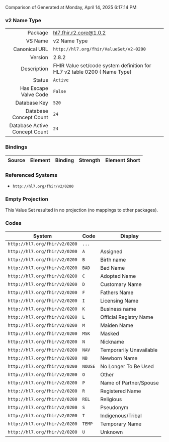 Comparison of 
Generated at Monday, April 14, 2025 6:17:14 PM

### v2 Name Type

|      |     |
| ---: | --- |
| Package | hl7.fhir.r2.core@1.0.2 |
| VS Name | v2 Name Type |
| Canonical URL | `http://hl7.org/fhir/ValueSet/v2-0200` |
| Version | 2.8.2 |
| Description | FHIR Value set/code system definition for HL7 v2 table 0200 ( Name Type) |
| Status | `Active` |
| Has Escape Valve Code | `False` |
| Database Key | `520` |
| Database Concept Count | `24` |
| Database Active Concept Count | `24` |
### Bindings

| Source | Element | Binding | Strength | Element Short |
| ------ | ------- | ------- | -------- | ------------- |

### Referenced Systems

* `http://hl7.org/fhir/v2/0200`
### Empty Projection

This Value Set resulted in no projection (no mappings to other packages).

### Codes

| System | Code | Display |
| ------ | ---- | ------- |
| `http://hl7.org/fhir/v2/0200` | `...` |  |
| `http://hl7.org/fhir/v2/0200` | `A` | Assigned |
| `http://hl7.org/fhir/v2/0200` | `B` | Birth name |
| `http://hl7.org/fhir/v2/0200` | `BAD` | Bad Name |
| `http://hl7.org/fhir/v2/0200` | `C` | Adopted Name |
| `http://hl7.org/fhir/v2/0200` | `D` | Customary Name |
| `http://hl7.org/fhir/v2/0200` | `F` | Fathers Name |
| `http://hl7.org/fhir/v2/0200` | `I` | Licensing Name |
| `http://hl7.org/fhir/v2/0200` | `K` | Business name |
| `http://hl7.org/fhir/v2/0200` | `L` | Official Registry Name |
| `http://hl7.org/fhir/v2/0200` | `M` | Maiden Name |
| `http://hl7.org/fhir/v2/0200` | `MSK` | Masked |
| `http://hl7.org/fhir/v2/0200` | `N` | Nickname |
| `http://hl7.org/fhir/v2/0200` | `NAV` | Temporarily Unavailable |
| `http://hl7.org/fhir/v2/0200` | `NB` | Newborn Name |
| `http://hl7.org/fhir/v2/0200` | `NOUSE` | No Longer To Be Used |
| `http://hl7.org/fhir/v2/0200` | `O` | Other |
| `http://hl7.org/fhir/v2/0200` | `P` | Name of Partner/Spouse |
| `http://hl7.org/fhir/v2/0200` | `R` | Registered Name |
| `http://hl7.org/fhir/v2/0200` | `REL` | Religious |
| `http://hl7.org/fhir/v2/0200` | `S` | Pseudonym |
| `http://hl7.org/fhir/v2/0200` | `T` | Indigenous/Tribal |
| `http://hl7.org/fhir/v2/0200` | `TEMP` | Temporary Name |
| `http://hl7.org/fhir/v2/0200` | `U` | Unknown |
